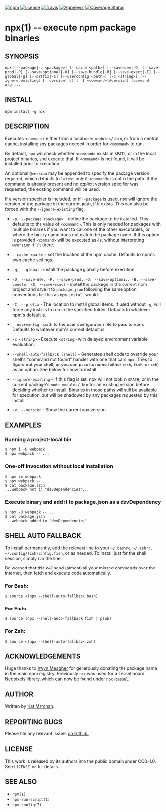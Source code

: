 [![npm](https://img.shields.io/npm/v/npx.svg)](https://npm.im/npx) [![license](https://img.shields.io/npm/l/npx.svg)](https://npm.im/npx) [![Travis](https://img.shields.io/travis/zkat/npx.svg)](https://travis-ci.org/zkat/npx) [![AppVeyor](https://ci.appveyor.com/api/projects/status/github/zkat/npx?svg=true)](https://ci.appveyor.com/project/zkat/npx) [![Coverage Status](https://coveralls.io/repos/github/zkat/npx/badge.svg?branch=latest)](https://coveralls.io/github/zkat/npx?branch=latest)

# npx(1) -- execute npm package binaries

## SYNOPSIS

`npx [--package|-p <package>] [--cache <path>] [--save-dev|-D] [--save-prod|-P] [--save-optional|-O] [--save-bundle|-B] [--save-exact|-E] [--global|-g] [--prefix|-C] [--userconfig <path>] [-c <string>] [--ignore-existing] [--version|-v] [--] <command>[@version] [command-arg]...`

## INSTALL

`npm install -g npx`

## DESCRIPTION

Executes `<command>` either from a local `node_modules/.bin`, or from a central cache, installing any packages needed in order for `<command>` to run.

By default, `npx` will check whether `<command>` exists in `$PATH`, or in the local project binaries, and execute that. If `<command>` is not found, it will be installed prior to execution.

An optional `@version` may be appended to specify the package version required, which defaults to `latest` only if `<command>` is not in the path. If the command is already present and no explicit version specifier was requested, the existing command will be used.

If a version specifier is included, or if `--package` is used, npx will ignore the version of the package in the current path, if it exists. This can also be forced with the `--ignore-existing` flag.

* `-p, --package <package>` - define the package to be installed. This defaults to the value of `<command>`. This is only needed for packages with multiple binaries if you want to call one of the other executables, or where the binary name does not match the package name. If this option is provided `<command>` will be executed as-is, without interpreting `@version` if it's there.

* `--cache <path>` - set the location of the npm cache. Defaults to npm's own cache settings.

* `-g, --global` - install the package globally before execution.

* `-D, --save-dev, -P, --save-prod, -O, --save-optional, -B, --save-bundle, -E, --save-exact` - install the package in the current npm project and save it to `package.json` following the same option conventions for this as `npm install` would.

* `-C, --prefix` - The location to install global items. If used without `-g`, will force any installs to run in the specified folder. Defaults to whatever npm's default is.

* `--userconfig` - path to the user configuration file to pass to npm. Defaults to whatever npm's current default is.

* `-c <string>` - Execute `<string>` with delayed environment variable evaluation.

* `--shell-auto-fallback [shell]` - Generates shell code to override your shell's "command not found" handler with one that calls `npx`. Tries to figure out your shell, or you can pass its name (either `bash`, `fish`, or `zsh`) as an option. See below for how to install.

* `--ignore-existing` - If this flag is set, npx will not look in `$PATH`, or in the current package's `node_modules/.bin` for an existing version before deciding whether to install. Binaries in those paths will still be available for execution, but will be shadowed by any packages requested by this install.

* `-v, --version` - Show the current npx version.

## EXAMPLES

### Running a project-local bin

```
$ npm i -D webpack
$ npx webpack -- ...
```

### One-off invocation without local installation

```
$ npm rm webpack
$ npx webpack -- ...
$ cat package.json
...webpack not in "devDependencies"...
```

### Execute binary and add it to package.json as a devDependency

```
$ npx -D webpack -- ...
$ cat package.json
...webpack added to "devDependencies"
```

## SHELL AUTO FALLBACK

To install permanently, add the relevant line to your `~/.bashrc`, `~/.zshrc`, `~/.config/fish/config.fish`, or as needed. To install just for the shell session, simply run the line.

Be warned that this _will_ send (almost) all your missed commands over the internet, then fetch and execute code automatically.

### For Bash:

```
$ source <(npx --shell-auto-fallback bash)
```

### For Fish:

```
$ source (npx --shell-auto-fallback fish | psub)
```

### For Zsh:

```
$ source <(npx --shell-auto-fallback zsh)
```

## ACKNOWLEDGEMENTS

Huge thanks to [Kwyn Meagher](https://blog.kwyn.io) for generously donating the package name in the main npm registry. Previously `npx` was used for a Tessel board Neopixels library, which can now be found under [`npx-tessel`](https://npm.im/npx-tessel).

## AUTHOR

Written by [Kat Marchan](https://github.com/zkat).

## REPORTING BUGS

Please file any relevant issues [on Github.](https://github.com/zkat/npx)

## LICENSE

This work is released by its authors into the public domain under CC0-1.0. See `LICENSE.md` for details.

## SEE ALSO

* `npm(1)`
* `npm-run-script(1)`
* `npm-config(7)`
